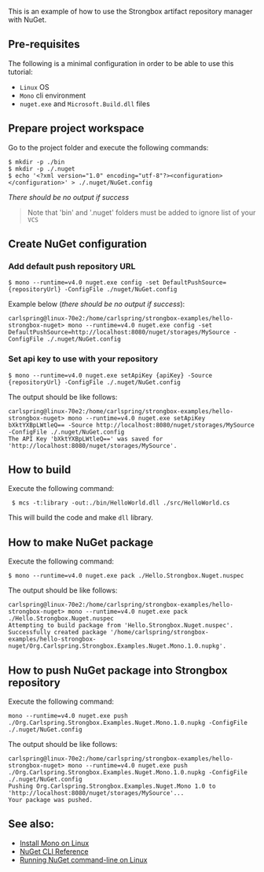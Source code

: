 This is an example of how to use the Strongbox artifact repository manager with NuGet.

## Pre-requisites
The following is a minimal configuration in order to be able to use this tutorial:

* `Linux` OS
* `Mono` cli environment
* `nuget.exe` and `Microsoft.Build.dll` files

## Prepare project workspace

Go to the project folder and execute the following commands:

    $ mkdir -p ./bin
    $ mkdir -p ./.nuget
    $ echo '<?xml version="1.0" encoding="utf-8"?><configuration></configuration>' > ./.nuget/NuGet.config

*There should be no output if success*
> Note that 'bin' and '.nuget' folders must be added to ignore list of your `VCS`

## Create NuGet configuration

### Add default push repository URL

    $ mono --runtime=v4.0 nuget.exe config -set DefaultPushSource={repositoryUrl} -ConfigFile ./nuget/NuGet.config

Example below (*there should be no output if success*):
    
    carlspring@linux-70e2:/home/carlspring/strongbox-examples/hello-strongbox-nuget> mono --runtime=v4.0 nuget.exe config -set DefaultPushSource=http://localhost:8080/nuget/storages/MySource -ConfigFile ./.nuget/NuGet.config

### Set api key to use with your repository

    $ mono --runtime=v4.0 nuget.exe setApiKey {apiKey} -Source {repositoryUrl} -ConfigFile ./.nuget/NuGet.config

The output should be like follows:

    carlspring@linux-70e2:/home/carlspring/strongbox-examples/hello-strongbox-nuget> mono --runtime=v4.0 nuget.exe setApiKey bXktYXBpLWtleQ== -Source http://localhost:8080/nuget/storages/MySource -ConfigFile ./.nuget/NuGet.config
    The API Key 'bXktYXBpLWtleQ==' was saved for 'http://localhost:8080/nuget/storages/MySource'.


## How to build

Execute the following command:

     $ mcs -t:library -out:./bin/HelloWorld.dll ./src/HelloWorld.cs

This will build the code and make `dll` library.

## How to make NuGet package

Execute the following command:

    $ mono --runtime=v4.0 nuget.exe pack ./Hello.Strongbox.Nuget.nuspec
    
The output should be like follows:

    carlspring@linux-70e2:/home/carlspring/strongbox-examples/hello-strongbox-nuget> mono --runtime=v4.0 nuget.exe pack ./Hello.Strongbox.Nuget.nuspec 
    Attempting to build package from 'Hello.Strongbox.Nuget.nuspec'.
    Successfully created package '/home/carlspring/strongbox-examples/hello-strongbox-nuget/Org.Carlspring.Strongbox.Examples.Nuget.Mono.1.0.nupkg'.

## How to push NuGet package into Strongbox repository

Execute the following command:
    
    mono --runtime=v4.0 nuget.exe push ./Org.Carlspring.Strongbox.Examples.Nuget.Mono.1.0.nupkg -ConfigFile ./.nuget/NuGet.config

The output should be like follows:

    carlspring@linux-70e2:/home/carlspring/strongbox-examples/hello-strongbox-nuget> mono --runtime=v4.0 nuget.exe push ./Org.Carlspring.Strongbox.Examples.Nuget.Mono.1.0.nupkg -ConfigFile ./.nuget/NuGet.config
    Pushing Org.Carlspring.Strongbox.Examples.Nuget.Mono 1.0 to 'http://localhost:8080/nuget/storages/MySource'...
    Your package was pushed.

## See also:
* [Install Mono on Linux](http://www.mono-project.com/docs/getting-started/install/linux/)
* [NuGet CLI Reference](https://docs.nuget.org/ndocs/tools/nuget.exe-cli-reference)
* [Running NuGet command-line on Linux](http://headsigned.com/article/running-nuget-command-line-on-linux)
